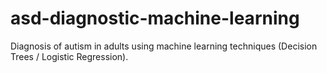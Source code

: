 # asd-diagnostic-machine-learning

Diagnosis of autism in adults using machine learning techniques (Decision Trees / Logistic Regression).
